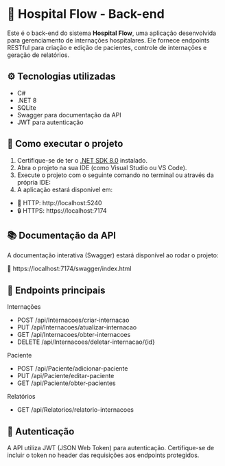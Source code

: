 # 🏥 Hospital Flow - Back-end

Este é o back-end do sistema **Hospital Flow**, uma aplicação desenvolvida para gerenciamento de internações hospitalares. Ele fornece endpoints RESTful para criação e edição de pacientes, controle de internações e geração de relatórios.

## ⚙️ Tecnologias utilizadas

- C#  
- .NET 8  
- SQLite  
- Swagger para documentação da API  
- JWT para autenticação  

## 🚀 Como executar o projeto

1. Certifique-se de ter o [.NET SDK 8.0](https://dotnet.microsoft.com/en-us/download/dotnet/8.0) instalado.
2. Abra o projeto na sua IDE (como Visual Studio ou VS Code).
3. Execute o projeto com o seguinte comando no terminal ou através da própria IDE:
4. A aplicação estará disponível em:
- 🔗 HTTP: http://localhost:5240
- 🔒 HTTPS: https://localhost:7174

## 📚 Documentação da API
A documentação interativa (Swagger) estará disponível ao rodar o projeto:

📄 https://localhost:7174/swagger/index.html

## 📌 Endpoints principais
Internações
- POST /api/Internacoes/criar-internacao
- PUT /api/Internacoes/atualizar-internacao
- GET /api/Internacoes/obter-internacoes
- DELETE /api/Internacoes/deletar-internacao/{id}

Paciente
- POST /api/Paciente/adicionar-paciente
- PUT /api/Paciente/editar-paciente
- GET /api/Paciente/obter-pacientes
 
Relatórios
- GET /api/Relatorios/relatorio-internacoes

## 🔐 Autenticação
A API utiliza JWT (JSON Web Token) para autenticação. Certifique-se de incluir o token no header das requisições aos endpoints protegidos.
